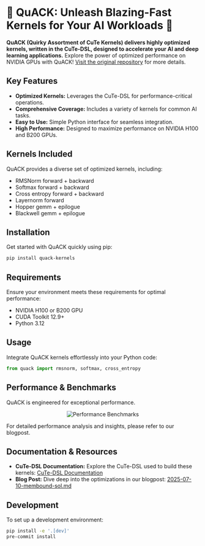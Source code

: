 # 🦆 QuACK: Unleash Blazing-Fast Kernels for Your AI Workloads 🦆

**QuACK (Quirky Assortment of CuTe Kernels) delivers highly optimized kernels, written in the CuTe-DSL, designed to accelerate your AI and deep learning applications.**  Explore the power of optimized performance on NVIDIA GPUs with QuACK!  [Visit the original repository](https://github.com/Dao-AILab/quack) for more details.

## Key Features

*   **Optimized Kernels:**  Leverages the CuTe-DSL for performance-critical operations.
*   **Comprehensive Coverage:** Includes a variety of kernels for common AI tasks.
*   **Easy to Use:**  Simple Python interface for seamless integration.
*   **High Performance:** Designed to maximize performance on NVIDIA H100 and B200 GPUs.

## Kernels Included

QuACK provides a diverse set of optimized kernels, including:

*   RMSNorm forward + backward
*   Softmax forward + backward
*   Cross entropy forward + backward
*   Layernorm forward
*   Hopper gemm + epilogue
*   Blackwell gemm + epilogue

## Installation

Get started with QuACK quickly using pip:

```bash
pip install quack-kernels
```

## Requirements

Ensure your environment meets these requirements for optimal performance:

*   NVIDIA H100 or B200 GPU
*   CUDA Toolkit 12.9+
*   Python 3.12

## Usage

Integrate QuACK kernels effortlessly into your Python code:

```python
from quack import rmsnorm, softmax, cross_entropy
```

## Performance & Benchmarks

QuACK is engineered for exceptional performance.

<div align="center">
<figure>
  <img
  src="media/bf16_kernel_benchmarks_single_row.svg"
  alt="Performance Benchmarks"
  >
</figure>
</div>

For detailed performance analysis and insights, please refer to our blogpost.

## Documentation & Resources

*   **CuTe-DSL Documentation:**  Explore the CuTe-DSL used to build these kernels:  [CuTe-DSL Documentation](https://docs.nvidia.com/cutlass/media/docs/pythonDSL/cute_dsl_general/dsl_introduction.html)
*   **Blog Post:** Dive deep into the optimizations in our blogpost: [2025-07-10-membound-sol.md](media/2025-07-10-membound-sol.md)

## Development

To set up a development environment:

```bash
pip install -e '.[dev]'
pre-commit install
```